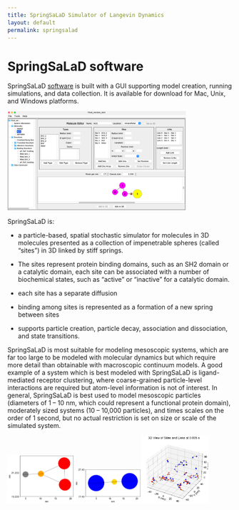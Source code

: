 ```yaml
---
title: SpringSaLaD Simulator of Langevin Dynamics
layout: default
permalink: springsalad
---
```


# SpringSaLaD software

SpringSaLaD [software](https://vcell.org/ssalad) is built with a 
GUI supporting model creation, running simulations, and data collection. 
It is available for download for Mac, Unix, and Windows platforms. 

<img src="/images/SpringSaLaD.png" width=400>

SpringSaLaD is:

* a particle-based, spatial stochastic simulator for molecules in 3D
molecules presented as a collection of impenetrable spheres (called “sites”) in 3D linked by stiff springs.

* The sites represent protein binding domains, such as an SH2 domain or a catalytic domain,
each site can be associated with a number of biochemical states, such as “active” or “inactive” for a catalytic domain.
* each site has a separate diffusion
* binding among sites is represented as a formation of a new spring between sites
* supports particle creation, particle decay, association and dissociation, and state transitions.

SpringSaLaD is most suitable for modeling mesoscopic systems, which are far 
too large to be modeled with molecular dynamics but which require more detail 
than obtainable with macroscopic continuum models.  A good example of a system which is best modeled with SpringSaLaD is ligand-mediated receptor clustering, where coarse-grained particle-level interactions are required but atom-level information is not of interest. In general, SpringSaLaD is best used 
to model mesoscopic particles (diameters of 1 – 10 nm, which could represent a functional 
protein domain), moderately sized systems (10 – 10,000 particles), and times scales 
on the order of 1 second, but no actual restriction is set on size or scale of the 
simulated system.

<img src="/images/R.png" width=150><img src="/images/L.png" width=150><img src="/images/RL.png" width=150>


